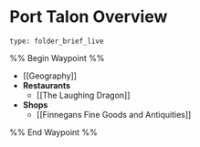 # Port Talon Overview
 
```ccard
type: folder_brief_live
```
 
%% Begin Waypoint %%
- [[Geography]]
- **Restaurants**
	- [[The Laughing Dragon]]
- **Shops**
	- [[Finnegans Fine Goods and Antiquities]]

%% End Waypoint %%
